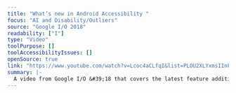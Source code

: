 ```yaml
---
title: "What’s new in Android Accessibility "
focus: "AI and Disability/Outliers"
source: "Google I/O 2018"
readability: ["I"]
type: "Video"
toolPurpose: []
toolAccessibilityIssues: []
openSource: true
link: "https://www.youtube.com/watch?v=Lcoc4aCLfqI&list=PLOU2XLYxmsIInFRc3M44HUTQc3b_YJ4-Y&index=12&t=0s"
summary: |-
  A video from Google I/O &#39;18 that covers the latest feature additions to Android P, provides an update on accessibility testing and best practices, and discusses new APIs that developers can use to create more accessible app experiences. 
---
```


